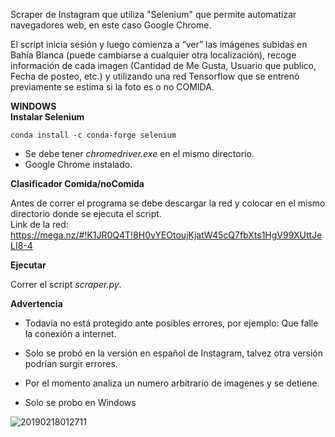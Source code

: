 Scraper de Instagram que utiliza "Selenium" que permite automatizar navegadores web, en este caso Google Chrome.



El script	 inicia sesión y luego comienza a “ver” las imágenes subidas en Bahía Blanca (puede cambiarse a cualquier otra localización), recoge información de cada imagen (Cantidad de Me Gusta, Usuario que publico, Fecha de posteo, etc.) y utilizando una red Tensorflow que se entrenó previamente se estima si la foto es o no COMIDA.

**WINDOWS**  <br />
**Instalar Selenium**

```
conda install -c conda-forge selenium
```
- Se debe tener *chromedriver.exe* en el mismo directorio.  <br />
- Google Chrome instalado. <br />

**Clasificador Comida/noComida**

Antes de correr el programa se debe descargar la red y colocar en el mismo directorio donde se ejecuta el script. <br />
Link de la red: https://mega.nz/#!K1JR0Q4T!8H0vYEOtoujKjatW45cQ7fbXts1HgV99XUttJeLI8-4

**Ejecutar**

Correr el script *scraper.py*.



**Advertencia**

- Todavía no está protegido ante posibles errores, por ejemplo: Que falle la conexión a internet.<br /> 

- Solo se probó en la versión en español de Instagram, talvez otra versión podrían surgir errores. <br /> 

- Por el momento analiza un numero arbitrario de imagenes y se detiene. 

- Solo se probo en Windows


![20190218012711](https://user-images.githubusercontent.com/40048927/52928328-e163e800-331d-11e9-9258-fa2c46086d94.gif)

